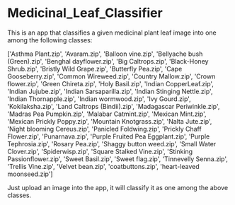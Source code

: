 # Medicinal_Leaf_Classifier

This is an app that classifies a given medicinal plant leaf image into one among the following classes:

['Asthma Plant.zip', 'Avaram.zip', 'Balloon vine.zip', 'Bellyache bush (Green).zip', 'Benghal dayflower.zip', 'Big Caltrops.zip', 'Black-Honey Shrub.zip', 'Bristly Wild Grape.zip', 'Butterfly Pea.zip', 'Cape Gooseberry.zip', 'Common Wireweed.zip', 'Country Mallow.zip', 'Crown flower.zip', 'Green Chireta.zip', 'Holy Basil.zip', 'Indian CopperLeaf.zip', 'Indian Jujube.zip', 'Indian Sarsaparilla.zip', 'Indian Stinging Nettle.zip', 'Indian Thornapple.zip', 'Indian wormwood.zip', 'Ivy Gourd.zip', 'Kokilaksha.zip', 'Land Caltrops (Bindii).zip', 'Madagascar Periwinkle.zip', 'Madras Pea Pumpkin.zip', 'Malabar Catmint.zip', 'Mexican Mint.zip', 'Mexican Prickly Poppy.zip', 'Mountain Knotgrass.zip', 'Nalta Jute.zip', 'Night blooming Cereus.zip', 'Panicled Foldwing.zip', 'Prickly Chaff Flower.zip', 'Punarnava.zip', 'Purple Fruited Pea Eggplant.zip', 'Purple Tephrosia.zip', 'Rosary Pea.zip', 'Shaggy button weed.zip', 'Small Water Clover.zip', 'Spiderwisp.zip', 'Square Stalked Vine.zip', 'Stinking Passionflower.zip', 'Sweet Basil.zip', 'Sweet flag.zip', 'Tinnevelly Senna.zip', 'Trellis Vine.zip', 'Velvet bean.zip', 'coatbuttons.zip', 'heart-leaved moonseed.zip']

Just upload an image into the app, it will classify it as one among the above classes.
